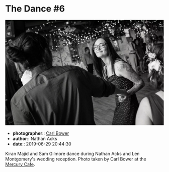 # The Dance \#6

![Kiran Majid and Sam Gilmore dance](assets/2019-06-29-set-4-the-dance-06.webp)

* **photographer**:: [Carl Bower](https://carlbowerphotos.com)
* **author**:: Nathan Acks
* **date**:: 2019-06-29 20:44:30

Kiran Majid and Sam Gilmore dance during Nathan Acks and Len Montgomery's wedding reception. Photo taken by Carl Bower at the [Mercury Cafe](http://mercurycafe.com).
